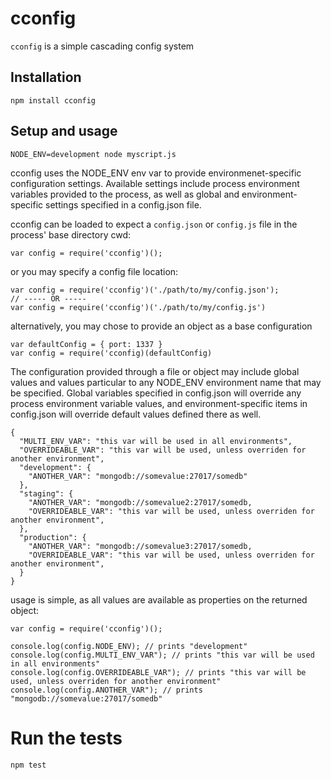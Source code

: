 # cconfig

`cconfig` is a simple cascading config system

## Installation

    npm install cconfig

## Setup and usage

    NODE_ENV=development node myscript.js

cconfig uses the NODE_ENV env var to provide environmenet-specific configuration settings. Available settings include process environment variables provided to the process, as well as global and environment-specific settings specified in a config.json file. 

cconfig can be loaded to expect a `config.json` or `config.js` file in the process' base directory cwd: 

    var config = require('cconfig')(); 

or you may specify a config file location: 

    var config = require('cconfig')('./path/to/my/config.json'); 
    // ----- OR -----
    var config = require('cconfig')('./path/to/my/config.js')
    
alternatively, you may chose to provide an object as a base configuration

    var defaultConfig = { port: 1337 }
    var config = require('cconfig)(defaultConfig)

The configuration provided through a file or object may include global values and values particular to any NODE_ENV environment name that may be specified. Global variables specified in config.json will override any process environment variable values, and environment-specific items in config.json will override default values defined there as well. 

    {
      "MULTI_ENV_VAR": "this var will be used in all environments",
      "OVERRIDEABLE_VAR": "this var will be used, unless overriden for another environment",
      "development": {
        "ANOTHER_VAR": "mongodb://somevalue:27017/somedb"
      },
      "staging": {
        "ANOTHER_VAR": "mongodb://somevalue2:27017/somedb,
        "OVERRIDEABLE_VAR": "this var will be used, unless overriden for another environment",
      },
      "production": {
        "ANOTHER_VAR": "mongodb://somevalue3:27017/somedb,
        "OVERRIDEABLE_VAR": "this var will be used, unless overriden for another environment",
      }
    }
    

usage is simple, as all values are available as properties on the returned object:

    var config = require('cconfig')();
    
    console.log(config.NODE_ENV); // prints "development"
    console.log(config.MULTI_ENV_VAR"); // prints "this var will be used in all environments"
    console.log(config.OVERRIDEABLE_VAR"); // prints "this var will be used, unless overriden for another environment"
    console.log(config.ANOTHER_VAR"); // prints "mongodb://somevalue:27017/somedb"

# Run the tests

    npm test

[1]: https://www.npmjs.org/package/cconfig
